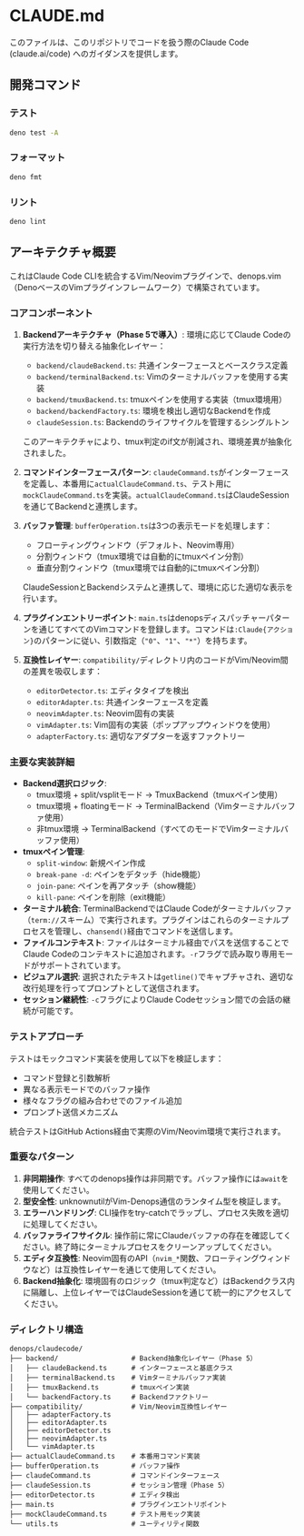 # CLAUDE.md

このファイルは、このリポジトリでコードを扱う際のClaude Code (claude.ai/code)
へのガイダンスを提供します。

## 開発コマンド

### テスト

```bash
deno test -A
```

### フォーマット

```bash
deno fmt
```

### リント

```bash
deno lint
```

## アーキテクチャ概要

これはClaude Code
CLIを統合するVim/Neovimプラグインで、denops.vim（DenoベースのVimプラグインフレームワーク）で構築されています。

### コアコンポーネント

1. **Backendアーキテクチャ（Phase 5で導入）**:
   環境に応じてClaude Codeの実行方法を切り替える抽象化レイヤー：
   - `backend/claudeBackend.ts`: 共通インターフェースとベースクラス定義
   - `backend/terminalBackend.ts`: Vimのターミナルバッファを使用する実装
   - `backend/tmuxBackend.ts`: tmuxペインを使用する実装（tmux環境用）
   - `backend/backendFactory.ts`: 環境を検出し適切なBackendを作成
   - `claudeSession.ts`: Backendのライフサイクルを管理するシングルトン

   このアーキテクチャにより、tmux判定のif文が削減され、環境差異が抽象化されました。

2. **コマンドインターフェースパターン**:
   `claudeCommand.ts`がインターフェースを定義し、本番用に`actualClaudeCommand.ts`、テスト用に`mockClaudeCommand.ts`を実装。`actualClaudeCommand.ts`はClaudeSessionを通じてBackendと連携します。

3. **バッファ管理**: `bufferOperation.ts`は3つの表示モードを処理します：
   - フローティングウィンドウ（デフォルト、Neovim専用）
   - 分割ウィンドウ（tmux環境では自動的にtmuxペイン分割）
   - 垂直分割ウィンドウ（tmux環境では自動的にtmuxペイン分割）

   ClaudeSessionとBackendシステムと連携して、環境に応じた適切な表示を行います。

4. **プラグインエントリーポイント**:
   `main.ts`はdenopsディスパッチャーパターンを通じてすべてのVimコマンドを登録します。コマンドは`:Claude{アクション}`のパターンに従い、引数指定（`"0"`、`"1"`、`"*"`）を持ちます。

5. **互換性レイヤー**:
   `compatibility/`ディレクトリ内のコードがVim/Neovim間の差異を吸収します：
   - `editorDetector.ts`: エディタタイプを検出
   - `editorAdapter.ts`: 共通インターフェースを定義
   - `neovimAdapter.ts`: Neovim固有の実装
   - `vimAdapter.ts`: Vim固有の実装（ポップアップウィンドウを使用）
   - `adapterFactory.ts`: 適切なアダプターを返すファクトリー

### 主要な実装詳細

- **Backend選択ロジック**: 
  - tmux環境 + split/vsplitモード → TmuxBackend（tmuxペイン使用）
  - tmux環境 + floatingモード → TerminalBackend（Vimターミナルバッファ使用）
  - 非tmux環境 → TerminalBackend（すべてのモードでVimターミナルバッファ使用）
- **tmuxペイン管理**:
  - `split-window`: 新規ペイン作成
  - `break-pane -d`: ペインをデタッチ（hide機能）
  - `join-pane`: ペインを再アタッチ（show機能）
  - `kill-pane`: ペインを削除（exit機能）
- **ターミナル統合**: TerminalBackendではClaude
  Codeがターミナルバッファ（`term://`スキーム）で実行されます。プラグインはこれらのターミナルプロセスを管理し、`chansend()`経由でコマンドを送信します。
- **ファイルコンテキスト**: ファイルはターミナル経由でパスを送信することでClaude
  Codeのコンテキストに追加されます。`-r`フラグで読み取り専用モードがサポートされています。
- **ビジュアル選択**:
  選択されたテキストは`getline()`でキャプチャされ、適切な改行処理を行ってプロンプトとして送信されます。
- **セッション継続性**: `-c`フラグによりClaude
  Codeセッション間での会話の継続が可能です。

### テストアプローチ

テストはモックコマンド実装を使用して以下を検証します：

- コマンド登録と引数解析
- 異なる表示モードでのバッファ操作
- 様々なフラグの組み合わせでのファイル追加
- プロンプト送信メカニズム

統合テストはGitHub Actions経由で実際のVim/Neovim環境で実行されます。

### 重要なパターン

1. **非同期操作**:
   すべてのdenops操作は非同期です。バッファ操作には`await`を使用してください。
2. **型安全性**: unknownutilがVim-Denops通信のランタイム型を検証します。
3. **エラーハンドリング**:
   CLI操作をtry-catchでラップし、プロセス失敗を適切に処理してください。
4. **バッファライフサイクル**:
   操作前に常にClaudeバッファの存在を確認してください。終了時にターミナルプロセスをクリーンアップしてください。
5. **エディタ互換性**:
   Neovim固有のAPI（`nvim_*`関数、フローティングウィンドウなど）は互換性レイヤーを通じて使用してください。
6. **Backend抽象化**:
   環境固有のロジック（tmux判定など）はBackendクラス内に隔離し、上位レイヤーではClaudeSessionを通じて統一的にアクセスしてください。

### ディレクトリ構造

```
denops/claudecode/
├── backend/                  # Backend抽象化レイヤー（Phase 5）
│   ├── claudeBackend.ts      # インターフェースと基底クラス
│   ├── terminalBackend.ts    # Vimターミナルバッファ実装
│   ├── tmuxBackend.ts        # tmuxペイン実装
│   └── backendFactory.ts     # Backendファクトリー
├── compatibility/            # Vim/Neovim互換性レイヤー
│   ├── adapterFactory.ts
│   ├── editorAdapter.ts
│   ├── editorDetector.ts
│   ├── neovimAdapter.ts
│   └── vimAdapter.ts
├── actualClaudeCommand.ts    # 本番用コマンド実装
├── bufferOperation.ts        # バッファ操作
├── claudeCommand.ts          # コマンドインターフェース
├── claudeSession.ts          # セッション管理（Phase 5）
├── editorDetector.ts         # エディタ検出
├── main.ts                   # プラグインエントリポイント
├── mockClaudeCommand.ts      # テスト用モック実装
└── utils.ts                  # ユーティリティ関数
```
